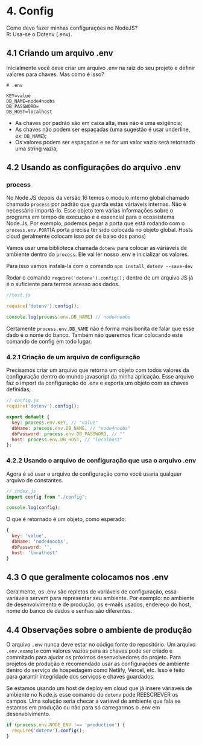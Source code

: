 # 4. Config

Como devo fazer minhas configurações no NodeJS?  
R: Usa-se o Dotenv (.env).

## 4.1 Criando um arquivo .env

Inicialmente você deve criar um arquivo .env na raiz do seu projeto e definir valores para chaves. Mas como é isso?

```
# .env

KEY=value
DB_NAME=node4noobs
DB_PASSWORD=
DB_HOST=localhost
```

- As chaves por padrão são em caixa alta, mas não é uma exigência;
- As chaves não podem ser espaçadas (uma sugestão é usar underline, ex: `DB_NAME`);
- Os valores podem ser espaçados e se for um valor vazio será retornado uma string vazia;

## 4.2 Usando as configurações do arquivo .env

### process

No Node.JS depois da versão 16 temos o modulo interno global chamado chamado `process` por padrão que guarda estas váriaveis internas. Não é necessário importá-lo.
Esse objeto tem várias informações sobre o programa em tempo de execução e é essencial para o ecossistema Node.Js.
Por exemplo, podemos pegar a porta que está rodando com o `process.env.PORT`(A porta precisa ter sido colocada no objeto global. Hosts cloud geralmente colocam isso por de baixo dos panos)


Vamos usar uma biblioteca chamada `dotenv` para colocar as váriaveis de ambiente dentro do `process`. Ele vai ler nosso .env e inicializar os valores.

Para isso vamos instala-la com o comando `npm install dotenv --save-dev`

Rodar o comando `require('dotenv').config();` dentro de um arquivo JS já é o suficiente para termos acesso aos dados.
```javascript
//test.js

require('dotenv').config();

console.log(process.env.DB_NAME) // node4noobs
```

Certamente `process.env.DB_NAME` não é forma mais bonita de falar que esse dado é o nome do banco. Também não queremos ficar colocando este comando de config em todo lugar.

### 4.2.1 Criação de um arquivo de configuração

Precisamos criar um arquivo que retorna um objeto com todos valores da configuração dentro do mundo javascript da minha aplicação.
Esse arquivo faz o import da configuração do .env e exporta um objeto com as chaves definidas;

```javascript
// config.js
require('dotenv').config();

export default {
  key: process.env.KEY, // "value"
  dbName: process.env.DB_NAME, // "node4noobs"
  dbPassword: process.env.DB_PASSWORD, // ""
  host: process.env.DB_HOST, // "localhost"
};
```

### 4.2.2 Usando o arquivo de configuração que usa o arquivo .env

Agora é só usar o arquivo de configuração como você usaria qualquer arquivo de constantes.

```javascript
// index.js
import config from "./config";

console.log(config);
```

O que é retornado é um objeto, como esperado:

```javascript
{
  key: 'value',
  dbName: 'node4noobs',
  dbPassword: '',
  host: 'localhost'
}
```

## 4.3 O que geralmente colocamos nos .env

Geralmente, os .env são repletos de variáveis de configuração, essa variáveis servem para representar seu ambiente.
Por exemplo: no ambiente de desenvolvimento e de produção, os e-mails usados, endereço do host, nome do banco de dados e senhas são diferentes.

## 4.4 Observações sobre o ambiente de produção

O arquivo `.env` nunca deve estar no código fonte do repositório. Um arquivo `.env.example` com valores vazios para as chaves pode ser criado e commitado para ajudar os próximos desenvolvedores do projeto.
Para projetos de produção é recomendado usar as configurações de ambiente dentro do serviço de hospedagem como Netlify, Vercel, etc. Isso é feito para garantir integridade dos serviços e chaves guardados.

Se estamos usando um host de deploy em cloud que já insere váriaveis de ambiente no Node.js esse comando do `dotenv` pode REESCREVER os campos.
Uma solução seria checar a variavel de ambiente que fala se estamos em produção ou não para só carregarmos o .env em desenvolvimento.

```javascript
if (process.env.NODE_ENV !== 'production') {
  require('dotenv').config();
}
```